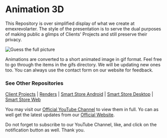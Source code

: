 ﻿# Animation 3D

This Repository is over simplified display of what we create at emexrevolarter. The style of the presentation is to serve the dual purposes of making public a  glimps of Clients' Projects and still preserve their privacy.

![Guess the full picture](file:///C:\GitHub_emexrevolarter\animation-3d\gifs\guess%20the%20full%20picture.gif)

Animations are converted to a short animated image in gif format. Feel free to go through the items in the gifs directory. We will be updating new ones too. You can always use the contact form on our website for feedback.

### See Other Repositories
[Client Projects][2] | [Renders][3] | [Smart Store Android][4] | [Smart Store Desktop][5] | [Smart Store Web][6]

You may visit our [Official YouTube Channel][7] to view them in full. Yo can as well get the latest updates from our [Official Website][8].

Do not forget to subscribe to our YouTube Channel, like, and click on the notification button as well. Thank you.

  [2]: https://github.com/emexrevolarter/client-projects
  [3]: https://github.com/emexrevolarter/renders
  [4]: https://github.com/emexrevolarter/smart-store-android
  [5]: https://github.com/emexrevolarter/smart-store-desktop
  [6]: https://github.com/emexrevolarter/smart-store-web
  [7]: https://www.youtube.com/channel/UCrzJoGKoUFAn4O57MPzhKDA
  [8]: https://emexrevolarter.com
